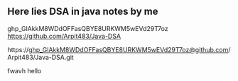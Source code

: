 ## **Here lies DSA in java notes by me**



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
https://github.com/Arpit483/Java-DSA


https://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@github.com/Arpit483/Java-DSA.git


fwavh
hello